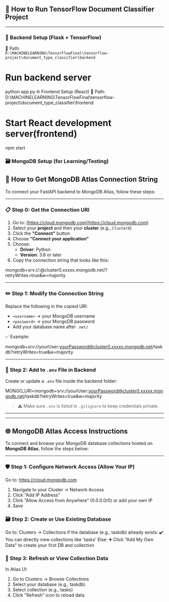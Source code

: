 ## 🚀 How to Run TensorFlow Document Classifier Project

---

### 🧠 Backend Setup (Flask + TensorFlow)

📂 Path:  
`D:\MACHINELEARNING\TensorFlowFinal\tensorflow-project\document_type_classifier\backend`


# Run backend server
python app.py
🌐 Frontend Setup (React)
📂 Path:
D:\MACHINELEARNING\TensorFlowFinal\tensorflow-project\document_type_classifier\frontend


# Start React development server(frontend)
npm start

### 🗃️ MongoDB Setup (for Learning/Testing)
## 🔗 How to Get MongoDB Atlas Connection String

To connect your FastAPI backend to MongoDB Atlas, follow these steps:

---

### 📋 Step 0: Get the Connection URI

1. Go to: [https://cloud.mongodb.com](https://cloud.mongodb.com)
2. Select your **project** and then your **cluster** (e.g., `Cluster0`)
3. Click the **"Connect"** button
4. Choose **“Connect your application”**
5. Choose:
   - **Driver**: Python
   - **Version**: 3.6 or later
6. Copy the connection string that looks like this:

mongodb+srv://<username>:<password>@cluster0.xxxxx.mongodb.net/?retryWrites=true&w=majority

---

### ✏️ Step 1: Modify the Connection String

Replace the following in the copied URI:

- `<username>` → your MongoDB username  
- `<password>` → your MongoDB password  
- Add your database name after `.net/`

✅ Example:

mongodb+srv://yourUser:yourPassword@cluster0.xxxxx.mongodb.net/taskdb?retryWrites=true&w=majority

---

### 📁 Step 2: Add to `.env` File in Backend

Create or update a `.env` file inside the backend folder:

MONGO_URI=mongodb+srv://yourUser:yourPassword@cluster0.xxxxx.mongodb.net/taskdb?retryWrites=true&w=majority


> ⚠️ Make sure `.env` is listed in `.gitignore` to keep credentials private.

---
---

## 🌐 MongoDB Atlas Access Instructions

To connect and browse your MongoDB database collections hosted on **MongoDB Atlas**, follow the steps below:

---

### 🛡️ Step 1: Configure Network Access (Allow Your IP)

 Go to: https://cloud.mongodb.com
1. Navigate to your Cluster → Network Access
2. Click "Add IP Address"
3. Click "Allow Access from Anywhere" (0.0.0.0/0) or add your own IP
4. Save

### 🗃️ Step 2: Create or Use Existing Database

   Go to: Clusters → Collections
 If the database (e.g., taskdb) already exists:
  ✔️ You can directly view collections like 'tasks'
 Else:
  ➕ Click "Add My Own Data" to create your first DB and collection

### 🔁 Step 3: Refresh or View Collection Data

 In Atlas UI:
 1. Go to Clusters → Browse Collections
 2. Select your database (e.g., taskdb)
 3. Select collection (e.g., tasks)
 4. Click "Refresh" icon to reload data


